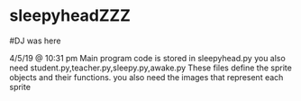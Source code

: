 # sleepyheadZZZ
#DJ was here

4/5/19 @ 10:31 pm Main program code is stored in sleepyhead.py you also need student.py,teacher.py,sleepy.py,awake.py
These files define the sprite objects and their functions. 
you also need the images that represent each sprite 

